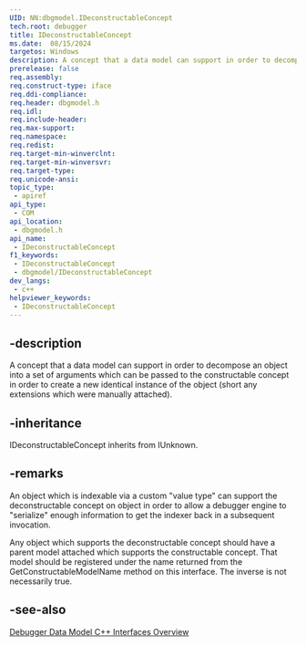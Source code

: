 ```yaml
---
UID: NN:dbgmodel.IDeconstructableConcept
tech.root: debugger
title: IDeconstructableConcept
ms.date:  08/15/2024
targetos: Windows
description: A concept that a data model can support in order to decompose an object into a set of arguments which can be passed to the constructable concept in order to create a new identical instance of the object (dbgmodel.h).
prerelease: false
req.assembly: 
req.construct-type: iface
req.ddi-compliance: 
req.header: dbgmodel.h
req.idl: 
req.include-header: 
req.max-support: 
req.namespace: 
req.redist: 
req.target-min-winverclnt: 
req.target-min-winversvr: 
req.target-type: 
req.unicode-ansi: 
topic_type:
 - apiref
api_type:
 - COM
api_location:
 - dbgmodel.h
api_name:
 - IDeconstructableConcept
f1_keywords:
 - IDeconstructableConcept
 - dbgmodel/IDeconstructableConcept
dev_langs:
 - c++
helpviewer_keywords:
 - IDeconstructableConcept
---
```


## -description

A concept that a data model can support in order to decompose an object into a set of arguments which can be passed to the constructable concept in order to create a new identical instance of the object (short any extensions which were manually attached).

## -inheritance

IDeconstructableConcept inherits from IUnknown.

## -remarks

An object which is indexable via a custom "value type" can support the deconstructable concept on object in order to allow a debugger engine to "serialize" enough information to get the indexer back in a subsequent invocation.

Any object which supports the deconstructable concept should have a parent model attached which supports the constructable concept.  That model should be registered under the name returned from the GetConstructableModelName method on this interface.  The inverse is not necessarily true.

## -see-also

[Debugger Data Model C++ Interfaces Overview](/windows-hardware/drivers/debugger/data-model-cpp-overview)
